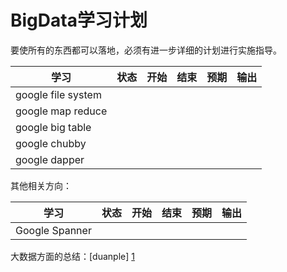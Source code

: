 # BigData学习计划

要使所有的东西都可以落地，必须有进一步详细的计划进行实施指导。

|学习|状态|开始|结束|预期|输出|
|---|---|---|---|---|---|
|google file system||||||
|google map reduce||||||
|google big table||||||
|google chubby ||||||
|google dapper||||||


其他相关方向：

|学习|状态|开始|结束|预期|输出|
|---|---|---|---|---|---|
|Google Spanner|


大数据方面的总结：[duanple] [1]

[1]: http://duanple.blog.163.com/blog/static/709717672011330101333271/ "duanple"